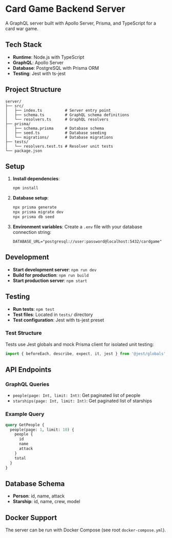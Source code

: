 # Card Game Backend Server

A GraphQL server built with Apollo Server, Prisma, and TypeScript for a card war game.

## Tech Stack

- **Runtime**: Node.js with TypeScript
- **GraphQL**: Apollo Server
- **Database**: PostgreSQL with Prisma ORM
- **Testing**: Jest with ts-jest

## Project Structure

```
server/
├── src/
│   ├── index.ts          # Server entry point
│   ├── schema.ts         # GraphQL schema definitions
│   └── resolvers.ts      # GraphQL resolvers
├── prisma/
│   ├── schema.prisma     # Database schema
│   ├── seed.ts           # Database seeding
│   └── migrations/       # Database migrations
├── tests/
│   └── resolvers.test.ts # Resolver unit tests
└── package.json
```

## Setup

1. **Install dependencies**:
   ```bash
   npm install
   ```

2. **Database setup**:
   ```bash
   npx prisma generate
   npx prisma migrate dev
   npx prisma db seed
   ```

3. **Environment variables**:
   Create a `.env` file with your database connection string:
   ```
   DATABASE_URL="postgresql://user:password@localhost:5432/cardgame"
   ```

## Development

- **Start development server**: `npm run dev`
- **Build for production**: `npm run build`
- **Start production server**: `npm start`

## Testing

- **Run tests**: `npm test`
- **Test files**: Located in `tests/` directory
- **Test configuration**: Jest with ts-jest preset

### Test Structure

Tests use Jest globals and mock Prisma client for isolated unit testing:

```typescript
import { beforeEach, describe, expect, it, jest } from '@jest/globals';
```

## API Endpoints

### GraphQL Queries

- `people(page: Int, limit: Int)`: Get paginated list of people
- `starships(page: Int, limit: Int)`: Get paginated list of starships

### Example Query

```graphql
query GetPeople {
  people(page: 1, limit: 10) {
    people {
      id
      name
      attack
    }
    total
  }
}
```

## Database Schema

- **Person**: id, name, attack
- **Starship**: id, name, crew, model

## Docker Support

The server can be run with Docker Compose (see root `docker-compose.yml`).
